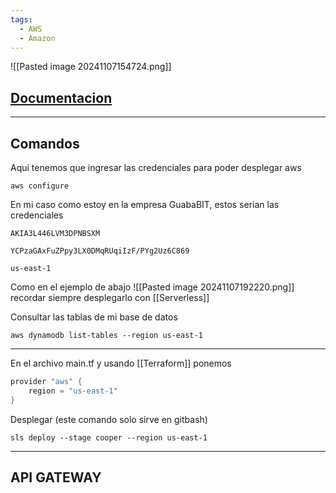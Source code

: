 ```yaml
---
tags:
  - AWS
  - Amazon
---
```

![[Pasted image 20241107154724.png]]
## [Documentacion](https://docs.aws.amazon.com/?nc2=h_ql_doc_do)



---
## Comandos

Aqui tenemos que ingresar las credenciales para poder desplegar aws
```shell
aws configure
```

 En mi caso como estoy en la empresa GuabaBIT, estos serian las credenciales
```shell
AKIA3L446LVM3DPNBSXM
```
```shell
YCPzaGAxFuZPpy3LX0DMqRUqiIzF/PYg2Uz6C869
```
```shell
us-east-1
```
Como en el ejemplo de abajo
![[Pasted image 20241107192220.png]]
recordar siempre desplegarlo con [[Serverless]]

Consultar las tablas de mi base de datos
```shell
aws dynamodb list-tables --region us-east-1
```



---
En el archivo main.tf y usando [[Terraform]] ponemos
```Java
provider "aws" {
	region = "us-east-1"
}
```

Desplegar (este comando solo sirve en gitbash)
```shell
sls deploy --stage cooper --region us-east-1
```



---
## API GATEWAY